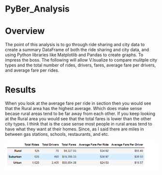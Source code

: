 # PyBer_Analysis
# Overview
The point of this analysis is to go through ride sharing and city data to create a summary DataFrame of both the ride sharing and city data, and using Python libraries like Matplotlib and Pandas to create graphs. To impress the boss. The following will allow V.Isualize to compare mulitple city types and the total number of rides, drivers, fares, average fare per drivers, and average fare per rides.

# Results
When you look at the average fare per ride in section then you would see that the Rural area has the highest average. Which does make sense becase rural areas tend to be far away from each other. If you keep looking at the Rural area you would see that the total fares is lower than the other city types. I think that is the case sense most people in rural areas tend to have what they want at their homes. Since, as I said there are miles in between gas stations, schools, restaurants, and etc.

![DataFrame](https://github.com/GaryGibbs-777/PyBer_Analysis/blob/main/PyBer_DataFrame.PNG)
